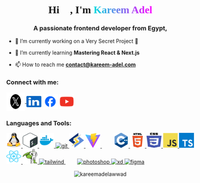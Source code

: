 <head>
    <link href="https://fonts.googleapis.com/css2?family=Cairo:wght@200..1000&family=Playwrite+NG+Modern:wght@100..400&family=Roboto:ital,wght@0,400;0,700;0,900;1,400&family=Tajawal:wght@200;300;400;500;700;800;900&display=swap" rel="stylesheet">
</head>

<h1 align="center" style="font-family: 'Playwrite NG Modern', cursive;">Hi 👋, I'm 
<span style="background: linear-gradient(to right, #00dbde 0%, #fc00ff 100%); -webkit-background-clip: text; -webkit-text-fill-color: transparent; background-clip: text; color: transparent; font-weight: 900;">Kareem Adel</span>

</h1>
<h3 align="center">A passionate frontend developer from Egypt, </h3>

- 🔭 I’m currently working on a Very Secret Project 🤫

- 🌱 I’m currently learning **Mastering React & Next.js**

- 📫 How to reach me **contact@kareem-adel.com**

<h3 align="left">Connect with me:</h3>
<p align="left">
<a href="https://twitter.com/kareemadelawwad" target="blank"><img align="center" src="./icons/socialmedia/twitter-x.svg" alt="kareemadelawwad" height="50" width="50" />
</a>
<a href="https://linkedin.com/in/kareem-adel-awwad" target="blank"><img align="center" src="./icons/socialmedia/linkedin.svg" alt="kareem-adel-awwad" height="30" width="40" /></a>
<a href="https://fb.com/kareemadelawwad" target="blank"><img align="center" src="./icons/socialmedia/facebook.svg" alt="kareemadelawwad" height="40" width="40" /></a>
<a href="https://www.youtube.com/@kareemadelawwad" target="blank"><img align="center" src="./icons/socialmedia/youtube.svg" alt="kareemadelawwad" height="40" width="40" /></a>
</p>

<h3 align="left">Languages and Tools:</h3>
<div align="center">

<p align="left">
<a href="https://www.linux.org/" target="_blank" rel="noreferrer">
<img src="./icons/tools/linux.svg" alt="linux" width="40" height="40"/>
</a>
<a href="https://www.gnu.org/software/bash/" target="_blank" rel="noreferrer">
<img src="./icons/tools/bash-seeklogo.svg" alt="bash" width="40" height="40"/>
</a>
<a href="https://www.docker.com/" target="_blank" rel="noreferrer">
<img src="./icons/tools/docker.svg" alt="docker" width="40" height="40"/>
</a>
<a href="https://git-scm.com/" target="_blank" rel="noreferrer">
<img src="https://www.vectorlogo.zone/logos/git-scm/git-scm-icon.svg" alt="git" width="40" height="40"/>
</a>
<a href="https://www.litespeedtech.com/products/litespeed-web-server" target="_blank" rel="noreferrer">
<img src="./icons/tools/litespeed.svg" alt="litespeed" width="40" height="40"/>
</a>
<a href="https://vitejs.dev/" target="_blank" rel="noreferrer">
<img src="./icons/tools/vitejs.svg" alt="vitejs" width="40" height="40"/>
</a>
&nbsp; &nbsp; &nbsp; &nbsp;
<a href="https://www.w3schools.com/cpp/" target="_blank" rel="noreferrer">
<img src="https://raw.githubusercontent.com/devicons/devicon/master/icons/cplusplus/cplusplus-original.svg" alt="cplusplus" width="40" height="40"/>
</a>
<a href="https://www.w3.org/html/" target="_blank" rel="noreferrer">
<img src="https://raw.githubusercontent.com/devicons/devicon/master/icons/html5/html5-original-wordmark.svg" alt="html5" width="40" height="40"/>
</a>
<a href="https://www.w3schools.com/css/" target="_blank" rel="noreferrer">
<img src="./icons/tools/css3.svg" alt="css3" width="40" height="40"/>
</a>
<a href="https://developer.mozilla.org/en-US/docs/Web/JavaScript" target="_blank" rel="noreferrer">
<img src="https://raw.githubusercontent.com/devicons/devicon/master/icons/javascript/javascript-original.svg" alt="javascript" width="40" height="40"/>
</a>
<a href="https://www.typescriptlang.org" target="_blank" rel="noreferrer">
<img src="./icons/tools/typescript.svg" alt="javascript" width="40" height="40"/>
</a>
<a href="https://react.dev/" target="_blank" rel="noreferrer">
<img src="./icons/tools/react.svg" alt="react.js" width="40" height="40"/>
</a>
<a href="https://gsap.com/" target="_blank" rel="noreferrer">
<img src="./icons/tools/gsap-greensock.svg" alt="gsap" width="40" height="40"/>
</a>
<a href="https://tailwindcss.com/" target="_blank" rel="noreferrer">
<img src="https://www.vectorlogo.zone/logos/tailwindcss/tailwindcss-icon.svg" alt="tailwind" width="40" height="40"/>
</a>
&nbsp; &nbsp; &nbsp; &nbsp;
<a href="https://www.photoshop.com/en" target="_blank" rel="noreferrer">
<img src="https://www.adobe.com/content/dam/acom/one-console/icons_rebrand/ps_appicon.svg" alt="photoshop" width="40" height="40"/>
</a>
<a href="https://www.adobe.com/products/xd.html" target="_blank" rel="noreferrer">
<img src="https://upload.wikimedia.org/wikipedia/commons/c/c2/Adobe_XD_CC_icon.svg" alt="xd" width="40" height="40"/>
</a>
<a href="https://www.figma.com/" target="_blank" rel="noreferrer">
<img src="https://www.vectorlogo.zone/logos/figma/figma-icon.svg" alt="figma" width="40" height="40"/>
</a>
</p>

<p><img align="center" src="https://github-readme-streak-stats.herokuapp.com/?user=kareemadelawwad&theme=default" alt="kareemadelawwad"/></p>

</div>
